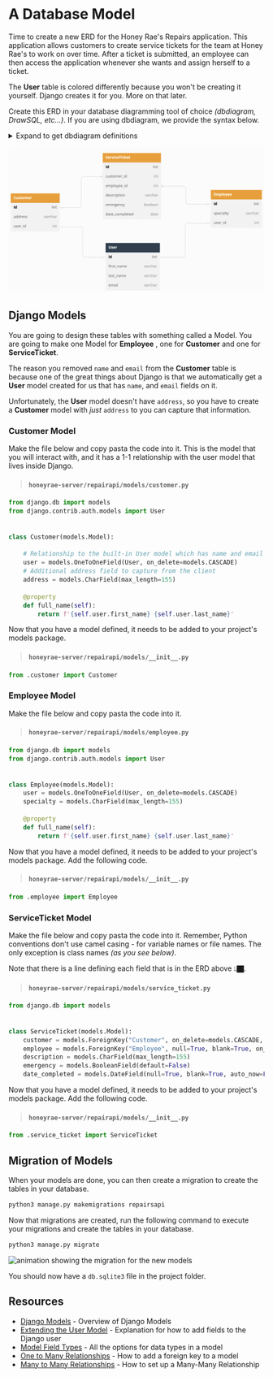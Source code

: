 # A Database Model

Time to create a new ERD for the Honey Rae's Repairs application. This application allows customers to create service tickets for the team at Honey Rae's to work on over time. After a ticket is submitted, an employee can then access the application whenever she wants and assign herself to a ticket.

The **User** table is colored differently because you won't be creating it yourself. Django creates it for you. More on that later.

Create this ERD in your database diagramming tool of choice _(dbdiagram, DrawSQL, etc...)_. If you are using dbdiagram, we provide the syntax below.

<details>
<summary>Expand to get dbdiagram definitions</summary>

```txt
Table User [headercolor: #2c3e50] {
  id int pk
  first_name varchar
  last_name varchar
  email varchar
}

Table Customer [headercolor: #f39c12] {
  id int pk
  address varchar
  user_id int [ref: > User.id]
}

Table Employee [headercolor: #f39c12] {
  id int pk
  specialty varchar
  user_id int [ref: > User.id]
}

Table ServiceTicket [headercolor: #f39c12] {
  id int pk
  customer_id int [ref: > Customer.id]
  employee_id int [ref: > Employee.id]
  description varchar
  emergency boolean
  date_completed date
}
```
</details>

![](./images/honey-rae-api-django.png)


## Django Models

You are going to design these tables with something called a Model. You are going to make one Model for **Employee** , one for **Customer** and one for **ServiceTicket**.

The reason you removed `name` and `email` from the **Customer** table is because one of the great things about Django is that we automatically get a **User** model created for us that has `name`, and `email` fields on it.

Unfortunately, the **User** model doesn't have `address`, so you have to create a **Customer** model with _just_ `address` to you can capture that information.

### Customer Model

Make the file below and copy pasta the code into it. This is the model that you will interact with, and it has a 1-1 relationship with the user model that lives inside Django.

> #### `honeyrae-server/repairapi/models/customer.py`

```py
from django.db import models
from django.contrib.auth.models import User


class Customer(models.Model):

    # Relationship to the built-in User model which has name and email
    user = models.OneToOneField(User, on_delete=models.CASCADE)
    # Additional address field to capture from the client
    address = models.CharField(max_length=155)

    @property
    def full_name(self):
        return f'{self.user.first_name} {self.user.last_name}'
```

Now that you have a model defined, it needs to be added to your project's models package.

> #### `honeyrae-server/repairapi/models/__init__.py`

```py
from .customer import Customer
```

### Employee Model

Make the file below and copy pasta the code into it.

> #### `honeyrae-server/repairapi/models/employee.py`

```py
from django.db import models
from django.contrib.auth.models import User


class Employee(models.Model):
    user = models.OneToOneField(User, on_delete=models.CASCADE)
    specialty = models.CharField(max_length=155)

    @property
    def full_name(self):
        return f'{self.user.first_name} {self.user.last_name}'
```

Now that you have a model defined, it needs to be added to your project's models package. Add the following code.

> #### `honeyrae-server/repairapi/models/__init__.py`

```py
from .employee import Employee
```

### ServiceTicket Model

Make the file below and copy pasta the code into it. Remember, Python conventions don't use camel casing - for variable names or file names. The only exception is class names _(as you see below)_.

Note that there is a line defining each field that is in the ERD above 👆🏿.

> #### `honeyrae-server/repairapi/models/service_ticket.py`

```py
from django.db import models


class ServiceTicket(models.Model):
    customer = models.ForeignKey("Customer", on_delete=models.CASCADE, related_name='submitted_tickets')
    employee = models.ForeignKey("Employee", null=True, blank=True, on_delete=models.CASCADE, related_name='assigned_tickets')
    description = models.CharField(max_length=155)
    emergency = models.BooleanField(default=False)
    date_completed = models.DateField(null=True, blank=True, auto_now=False, auto_now_add=False)
```

Now that you have a model defined, it needs to be added to your project's models package. Add the following code.

> #### `honeyrae-server/repairapi/models/__init__.py`

```py
from .service_ticket import ServiceTicket
```

## Migration of Models

When your models are done, you can then create a migration to create the tables in your database.

```sh
python3 manage.py makemigrations repairsapi
```

Now that migrations are created, run the following command to execute your migrations and create the tables in your database.

```sh
python3 manage.py migrate
```

<img src="./images/honey-rae-migrations.gif" alt="animation showing the migration for the new models" width="800px" />

You should now have a `db.sqlite3` file in the project folder.
## Resources

* [Django Models](https://docs.djangoproject.com/en/3.2/topics/db/models/) - Overview of Django Models
* [Extending the User Model](https://docs.djangoproject.com/en/dev/topics/auth/customizing/#extending-the-existing-user-model) - Explanation for how to add fields to the Django user
* [Model Field Types](https://docs.djangoproject.com/en/3.2/ref/models/fields/#field-types) - All the options for data types in a model
* [One to Many Relationships](https://docs.djangoproject.com/en/3.2/topics/db/models/#many-to-one-relationships) - How to add a foreign key to a model
* [Many to Many Relationships](https://docs.djangoproject.com/en/3.2/topics/db/models/#many-to-many-relationships) - How to set up a Many-Many Relationship
